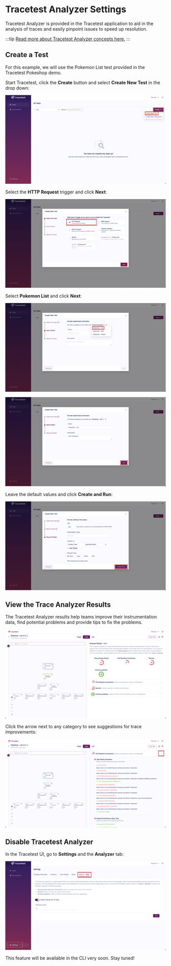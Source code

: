 # Tracetest Analyzer Settings

Tracetest Analyzer is provided in the Tracetest application to aid in the analysis of traces and easily pinpoint issues to speed up resolution.

:::tip
[Read more about Tracetest Analyzer concepts here.](../analyzer/concepts.md)
:::

## Create a Test

For this example, we will use the Pokemon List test provided in the Tracetest Pokeshop demo.

Start Tracetest, click the **Create** button and select **Create New Test** in the drop down:

![Create a Test Button](../img/analyzer-create-test.png)

Select the **HTTP Request** trigger and click **Next**:

![Select HTTP Trigger](../img/analyzer-create-new-http-request.png)

Select **Pokemon List** and click **Next**:

![Select Pokeshop List](../img/analyzer-pokeshop-list.png)

![Select Pokeshop List Next](../img/analyzer-pokeshop-list-next.png)

Leave the default values and click **Create and Run**:

![Select Pokeshop Create Run ](../img/analyzer-pokeshop-list-create-run.png)

## View the Trace Analyzer Results

The Tracetest Analyzer results help teams improve their instrumentation data, find potential problems and provide tips to fix the problems.

![Analyzer Results](../img/analyzer-results.png)

Click the arrow next to any category to see suggestions for trace improvements:

![Analyzer Results Expanded](../img/analyzer-expanded.png)

## Disable Tracetest Analyzer

In the Tracetest UI, go to **Settings** and the **Analyzer** tab:

![Analyzer Settings](../img/analyzer-settings.png)

This feature will be available in the CLI very soon. Stay tuned!
